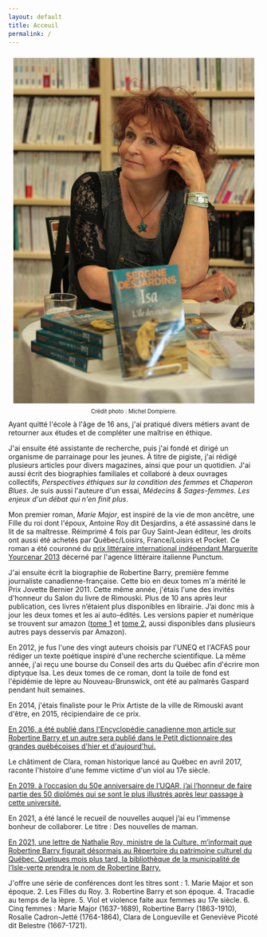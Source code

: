 ```yaml
---
layout: default
title: Acceuil
permalink: /
---
```


<div style='float:right; padding: 10px; font-size: 0.8em; text-align: center'>
  <img style="padding-bottom:0.5em;" src='images/9.iMG_9915.JPG' alt='photo'><br/>
  Crédit photo : Michel Dompierre.
</div>

Ayant quitté l'école à l'âge de 16 ans, j'ai pratiqué divers métiers avant de retourner aux études et de compléter une maîtrise en éthique.

J'ai ensuite été assistante de recherche, puis j'ai fondé et dirigé un organisme de parrainage pour les jeunes. À titre de pigiste, j'ai rédigé plusieurs articles pour divers magazines, ainsi que pour un quotidien. J'ai aussi écrit des biographies familiales et collaboré à deux ouvrages collectifs, *Perspectives éthiques sur la condition des femmes* et *Chaperon Blues*. Je suis aussi l'auteure d'un essai, *Médecins & Sages-femmes. Les enjeux d'un débat qui n'en finit plus*.

Mon premier roman, *Marie Major*, est inspiré de la vie de mon ancêtre, une Fille du roi dont l'époux, Antoine Roy dit Desjardins, a été assassiné dans le lit de sa maîtresse. Réimprimé 4 fois par Guy Saint-Jean éditeur, les droits ont aussi été achetés par Québec/Loisirs, France/Loisirs et Pocket. Ce roman a été couronné du [prix littéraire international indépendant Marguerite Yourcenar 2013](http://ici.radio-canada.ca/nouvelles/arts_et_spectacles/2013/08/14/001-sergine-desjardins-recoit-un-prix-litteraire.shtml) décerné par l'agence littéraire italienne Punctum.

J'ai ensuite écrit la biographie de Robertine Barry, première femme journaliste
canadienne-française. Cette bio en deux tomes m'a mérité le Prix Jovette
Bernier 2011. Cette même année, j'étais l'une des invités d'honneur du Salon du
livre de Rimouski. Plus de 10 ans après leur publication, ces livres
n’étaient plus disponibles en librairie. J’ai donc mis à jour les deux tomes et
les ai auto-édités. Les versions papier et numérique se trouvent sur amazon ([tome 1](https://www.amazon.ca/-/fr/Sergine-Desjardins-ebook/dp/B08FF456RF/ref=sr_1_1?__mk_fr_CA=%C3%85M%C3%85%C5%BD%C3%95%C3%91&crid=1O1VA2H25J05&dchild=1&keywords=robertine+barry+tome+1&qid=1598537092&sprefix=Robertine+Barry%2Caps%2C144&sr=8-1) et [tome 2](https://www.amazon.ca/-/fr/Sergine-Desjardins-ebook/dp/B08FL86DHW/ref=sr_1_1?__mk_fr_CA=%C3%85M%C3%85%C5%BD%C3%95%C3%91&dchild=1&keywords=robertine+barry+tome+2&qid=1598537119&sr=8-1), aussi disponibles dans plusieurs autres pays desservis par Amazon).

En 2012, je fus l'une des vingt auteurs choisis par l'UNEQ et l'ACFAS pour
rédiger un texte poétique inspiré d'une recherche scientifique. La même année,
j'ai reçu une bourse du Conseil des arts du Québec afin d'écrire mon diptyque
Isa. Les deux tomes de ce roman, dont la toile de fond est l'épidémie de lèpre
au Nouveau-Brunswick, ont été au palmarès Gaspard pendant huit semaines.

En 2014, j'étais finaliste pour le Prix Artiste de la ville de Rimouski avant d'être, en 2015, récipiendaire de ce prix.

[En 2016, a été publié dans l'Encyclopédie canadienne mon article sur Robertine Barry et un autre sera publié dans le Petit dictionnaire des grandes québécoises d'hier et d'aujourd'hui.](https://www.thecanadianencyclopedia.ca/fr/article/robertine-barry-francoise)

Le châtiment de Clara, roman historique lancé au Québec en avril 2017, raconte l'histoire d'une femme victime d'un viol au 17e siècle.

[En 2019, à l’occasion du 50e anniversaire de l’UQAR, j’ai l’honneur de faire partie des 50 diplômés qui se sont le plus illustrés après leur passage à cette université.](https://fr.calameo.com/books/000879539931cf2b0f894)

En 2021, a été lancé le recueil de nouvelles auquel j’ai eu l’immense bonheur de collaborer. Le titre : Des nouvelles de maman.

[En 2021, une lettre de Nathalie Roy, ministre de la Culture, m’informait que Robertine Barry figurait désormais au Répertoire du patrimoine culturel du Québec. Quelques mois plus tard, la bibliothèque de la municipalité de l’Isle-verte prendra le nom de Robertine Barry.](https://www.lesoleil.com/actualite/en-region/lisle-verte-renommera-sa-bibliotheque-pour-rendre-hommage-a-la-premiere-femme-journaliste-du-quebec-a4edd74d356108ee90468035adaa31ee)

J'offre une série de conférences dont les titres sont : 1. Marie Major et son époque. 2. Les Filles du Roy. 3. Robertine Barry et son époque. 4. Tracadie au temps de la lèpre. 5. Viol et violence faite aux femmes au 17e siècle. 6. Cinq femmes : Marie Major (1637-1689), Robertine Barry (1863-1910), Rosalie Cadron-Jetté (1764-1864), Clara de Longueville et Geneviève Picoté dit Belestre (1667-1721).
